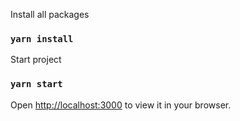 Install all packages

### `yarn install`

Start project

### `yarn start`

Open [http://localhost:3000](http://localhost:3000) to view it in your browser.
